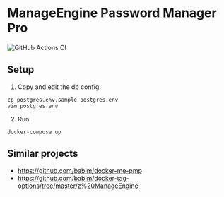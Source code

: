 # ManageEngine Password Manager Pro

![GitHub Actions CI](https://github.com/post-luxembourg/docker-pmp/workflows/GitHub%20Actions%20CI/badge.svg)

## Setup

1. Copy and edit the db config:

```
cp postgres.env.sample postgres.env
vim postgres.env
```

2. Run

```
docker-compose up
```

## Similar projects

- https://github.com/babim/docker-me-pmp
- https://github.com/babim/docker-tag-options/tree/master/z%20ManageEngine
